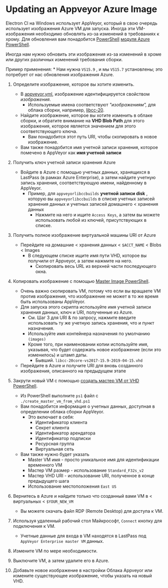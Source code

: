 # Updating an Appveyor Azure Image

Electron CI на Windows использует AppVeyor, который в свою очередь использует изображения Azure VM для запуска.  Иногда эти VM-изображения необходимо обновлять из-за изменений в требованиях к хрому.  Для обновления вам понадобится [PowerShell](https://docs.microsoft.com/en-us/powershell/scripting/install/installing-powershell?view=powershell-6) [модуля Azure PowerShell](https://docs.microsoft.com/en-us/powershell/azure/install-az-ps?view=azps-1.8.0&viewFallbackFrom=azurermps-6.13.0).

Иногда нам нужно обновить эти изображения из-за изменений в хроме или других различных изменений требования сборки.

Пример применения:
    * Нам нужна `VS15.9` , и мы `VS15.7` установлены; это потребует от нас обновления изображения Azure.

1. Определите изображение, которое вы хотите изменить.
    * В [appveyor.yml](https://github.com/electron/electron/blob/master/appveyor.yml), изображение идентифицируется свойством *изображения*.
        * Используемые имена соответствуют *"изображениям",* для облака сборки, например, [libcc-20](https://windows-ci.electronjs.org/build-clouds/8).
    * Найдите изображение, которое вы хотите изменить в облаке сборки, и обратите внимание на **VHD Blob Path** для этого изображения, которое является значением для этого соответствующего ключа.
        * Вам понадобится этот путь URI, чтобы скопировать в новое изображение.
    * Вам также понадобится имя учетной записи хранения, которое помечено в AppVeyor как **имя учетной записи**

2. Получить ключ учетной записи хранения Azure
    * Войдите в Azure с помощью учетных данных, хранящихся в LastPass (в рамках Azure Enterprise), а затем найдите учетную запись хранения, соответствующую имени, найденному в AppVeyor.
        * Пример, для `appveyorlibccbuilds` **учетной записи disk** , которую вы `appveyorlibccbuilds` в списке учетных записей хранения данных и учетных записей домашнего < хранения данных
            * Нажмите на него и ищите `Access Keys`, а затем вы можете использовать любой из ключей, присутствующих в списке.

3. Получить полное изображение виртуальной машины URI от Azure
    * Перейдите на домашние < хранения данных < `$ACCT_NAME` < Blobs < Images
        * В следующем списке ищите имя пути VHD, которое вы получили от Appveyor, а затем нажмите на него.
            * Скопировать весь URL из верхней части последующего окна.

4. Копировать изображение с помощью [Master Image PowerShell](https://github.com/appveyor/ci/blob/master/scripts/enterprise/copy-master-image-azure.ps1).
    * Очень важно скопировать VM, потому что если вы вращаете VM против изображения, что изображение не может в то же время быть использованы AppVeyor.
    * Для запуска этого скрипта используйте имя учетной записи хранения данных, ключ и URI, полученные из Azure.
        * См. Шаг 3 для URI & по запросу, нажмите введите использовать ту же учетную запись хранения, что и пункт назначения.
        * Используйте имя контейнера назначения по умолчанию `(images)`
        * Кроме того, при наименовании копии используйте имя, указывая, что будет содержать новое изображение (если это изменилось) и штамп даты.
            * Бывший. `libcc-20core-vs2017-15.9-2019-04-15.vhd`
    * Перейдите в Azure и получите URI для вновь созданного изображения, описанного на предыдущем этапе

5. Закрути новый VM с помощью [создать мастер VM от VHD PowerShell](https://github.com/appveyor/ci/blob/master/scripts/enterprise/create_master_vm_from_vhd.ps1).
    * Из PowerShell выполните `ps1` файл с `./create_master_vm_from_vhd.ps1`
    * Вам понадобится информация о учетных данных, доступная в определении облака сборки AppVeyor.
        * Это включает в себя:
            * Идентификатор клиента
            * Секрет клиента
            * Идентификатор арендатора
            * Идентификатор подписки
            * Ресурсная группа
            * Виртуальная сеть
    * Вам также нужно будет указать
        * Master VM имя - просто уникальное имя для идентификации временного VM
        * Мастер VM размер - использование `Standard_F32s_v2`
        * Мастер VHD URI - использование URI, полученное в конце предыдущего шага
        * Использование местоположения `East US`

6. Вернитесь в Azure и найдите только что созданный вами VM в < виртуальных < `$YOUR_NEW_VM`
    * Вы можете скачать файл RDP (Remote Desktop) для доступа к VM.

7. Используя удаленный рабочий стол Майкрософт, `Connect` кнопку для подключения к VM.
    * Учетные данные для входа в VM находятся в LastPass под `AppVeyor Enterprise master VM` данных.

8. Измените VM по мере необходимости.

9. Выключите VM, а затем удалите его в Azure.

10. Добавьте новое изображение в настройки Облака Appveyor или измените существующее изображение, чтобы указать на новый VHD.
